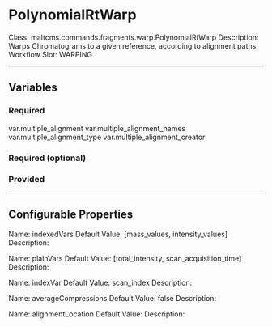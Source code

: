 <h1>PolynomialRtWarp</h1>
Class: maltcms.commands.fragments.warp.PolynomialRtWarp
Description: Warps Chromatograms to a given reference, according to alignment paths.
Workflow Slot: WARPING

---

<h2>Variables</h2>
<h3>Required</h3>
var.multiple_alignment
var.multiple_alignment_names
var.multiple_alignment_type
var.multiple_alignment_creator

<h3>Required (optional)</h3>

<h3>Provided</h3>


---

<h2>Configurable Properties</h2>
Name: indexedVars
Default Value: [mass_values, intensity_values]
Description: 

Name: plainVars
Default Value: [total_intensity, scan_acquisition_time]
Description: 

Name: indexVar
Default Value: scan_index
Description: 

Name: averageCompressions
Default Value: false
Description: 

Name: alignmentLocation
Default Value: 
Description: 


